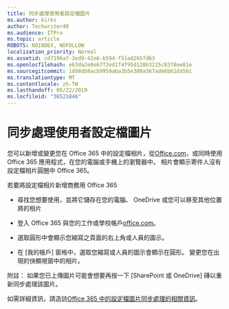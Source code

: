 ```yaml
---
title: 同步處理使用者設定檔圖片
ms.author: kirks
author: Techwriter40
ms.audience: ITPro
ms.topic: article
ROBOTS: NOINDEX, NOFOLLOW
localization_priority: Normal
ms.assetid: cd7196af-3ed9-42e6-b594-f51ad265fd63
ms.openlocfilehash: e63da2e0e67f2ed1f4f95d128b3215c8378ee81e
ms.sourcegitcommit: 1d98db8acb9959aba3b5e308a567ade6b62da56c
ms.translationtype: MT
ms.contentlocale: zh-TW
ms.lasthandoff: 08/22/2019
ms.locfileid: "36521846"
---
```

# <a name="sync-a-users-profile-picture"></a>同步處理使用者設定檔圖片

您可以新增或變更您在 Office 365 中的設定檔相片，從[Office.com](http://www.office.com)，或同時使用 Office 365 應用程式，在您的電腦或手機上的瀏覽器中。 相片會顯示寄件人沒有設定檔相片圓圈中 Office 365。

若要將設定檔相片新增商務用 Office 365

- 尋找您想要使用，並將它儲存在您的電腦、 OneDrive 或您可以移至其他位置將的相片

- 登入 Office 365 與您的工作或學校帳戶[office.com](http://www.office.com)。

- 選取圓形中會顯示您縮寫之頁面的右上角或人員的圖示。

- 在 [我的帳戶] 窗格中，選取您縮寫或人員的圖示會顯示在圓形。 變更您在出現的快顯視窗中的相片。

附註： 如果您已上傳圖片可能會想要再按一下 [SharePoint 或 OneDrive] 磚以重新同步處理該圖片。

如需詳細資訊，請造訪[Office 365 中的設定檔圖片同步處理的相關資訊](https://support.office.com/article/information-about-profile-picture-synchronization-in-office-365-20594d76-d054-4af4-a660-401133e3d48a?ui=en-US&amp;rs=en-US&amp;ad=US)。
